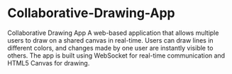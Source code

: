 # Collaborative-Drawing-App
Collaborative Drawing App  A web-based application that allows multiple users to draw on a shared canvas in real-time. Users can draw lines in different colors, and changes made by one user are instantly visible to others. The app is built using WebSocket for real-time communication and HTML5 Canvas for drawing.
